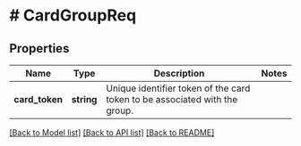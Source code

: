 # # CardGroupReq

## Properties

Name | Type | Description | Notes
------------ | ------------- | ------------- | -------------
**card_token** | **string** | Unique identifier token of the card token to be associated with the group. |

[[Back to Model list]](../../README.md#models) [[Back to API list]](../../README.md#endpoints) [[Back to README]](../../README.md)
